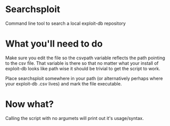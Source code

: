 Searchsploit
============

Command line tool to search a local exploit-db repository


What you'll need to do
======================

Make sure you edit the file so the csvpath variable reflects the path pointing to the csv file. That variable is there so that no matter what your install of exploit-db looks like path wise it should be trivial to get the script to work.

Place searchsploit somewhere in your path (or alternatively perhaps where your exploit-db .csv lives) and mark the file executable.


Now what?
=========

Calling the script with no argumets will print out it's usage/syntax.
